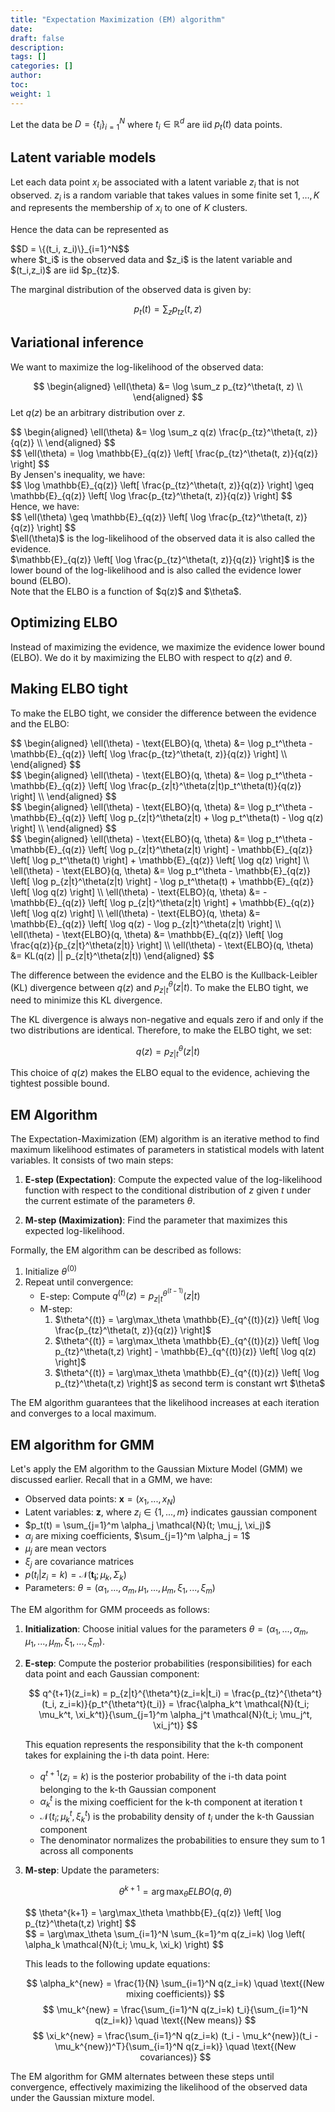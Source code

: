 ```yaml
---
title: "Expectation Maximization (EM) algorithm"
date:
draft: false
description:
tags: []
categories: []
author:
toc:
weight: 1
---
```

Let the data be $D = \{t_i\}_{i=1}^N$ where $t_i \in \mathbb{R}^d$ are iid $p_t(t)$ data points.

## Latent variable models

Let each data point $x_i$ be associated with a latent variable $z_i$ that is not observed. $z_i$ is a random variable that takes values in some finite set ${1, \ldots, K}$ and represents the membership of $x_i$ to one of $K$ clusters.

Hence the data can be represented as 
<div class="math-katex">
$$D = \{(t_i, z_i)\}_{i=1}^N$$
</div>
 where $t_i$ is the observed data and $z_i$ is the latent variable and $(t_i,z_i)$ are iid $p_{tz}$.

The marginal distribution of the observed data is given by:

$$
p_t(t) = \sum_z p_{tz}(t, z)
$$

## Variational inference
We want to maximize the log-likelihood of the observed data:


$$
\begin{aligned}
\ell(\theta) &= \log \sum_z p_{tz}^\theta(t, z) \\
\end{aligned}
$$
Let $q(z)$ be an arbitrary distribution over $z$.

<div class="math-katex">
$$
\begin{aligned}
\ell(\theta) &= \log \sum_z q(z) \frac{p_{tz}^\theta(t, z)}{q(z)} \\
\end{aligned}
$$
</div>
<div class="math-katex">
$$
\ell(\theta) = \log \mathbb{E}_{q(z)} \left[ \frac{p_{tz}^\theta(t, z)}{q(z)} \right]
$$
</div>
By Jensen's inequality, we have:
<div class="math-katex">
$$
\log \mathbb{E}_{q(z)} \left[ \frac{p_{tz}^\theta(t, z)}{q(z)} \right] \geq \mathbb{E}_{q(z)} \left[ \log \frac{p_{tz}^\theta(t, z)}{q(z)} \right]
$$
</div>
Hence, we have:
<div class="math-katex">
$$
\ell(\theta) \geq \mathbb{E}_{q(z)} \left[ \log \frac{p_{tz}^\theta(t, z)}{q(z)} \right]
$$
</div>
$\ell(\theta)$ is the log-likelihood of the observed data it is also called the evidence.
<div class="math-katex">
$\mathbb{E}_{q(z)} \left[ \log \frac{p_{tz}^\theta(t, z)}{q(z)} \right]$ is the lower bound of the log-likelihood and is also called the evidence lower bound (ELBO).
</div>
Note that the ELBO is a function of $q(z)$ and $\theta$.

## Optimizing ELBO
Instead of maximizing the evidence, we maximize the evidence lower bound (ELBO). We do it by maximizing the ELBO with respect to $q(z)$ and $\theta$.

## Making ELBO tight

To make the ELBO tight, we consider the difference between the evidence and the ELBO:
<div class="math-katex">
$$
\begin{aligned}
\ell(\theta) - \text{ELBO}(q, \theta) &= \log p_t^\theta - \mathbb{E}_{q(z)} \left[ \log \frac{p_{tz}^\theta(t, z)}{q(z)} \right] \\
\end{aligned}
$$
</div>
<div class="math-katex">
$$
\begin{aligned}
\ell(\theta) - \text{ELBO}(q, \theta) &= \log p_t^\theta - \mathbb{E}_{q(z)} \left[ \log \frac{p_{z|t}^\theta(z|t)p_t^\theta(t)}{q(z)} \right] \\
\end{aligned}
$$
</div>
<div class="math-katex">
$$
\begin{aligned}
\ell(\theta) - \text{ELBO}(q, \theta) &= \log p_t^\theta - \mathbb{E}_{q(z)} \left[ \log p_{z|t}^\theta(z|t) + \log p_t^\theta(t) - \log q(z) \right] \\
\end{aligned}
$$
</div>

<div class="math-katex">
$$
\begin{aligned}
\ell(\theta) - \text{ELBO}(q, \theta) &= \log p_t^\theta - \mathbb{E}_{q(z)} \left[ \log p_{z|t}^\theta(z|t) \right] - \mathbb{E}_{q(z)} \left[ \log p_t^\theta(t) \right] + \mathbb{E}_{q(z)} \left[ \log q(z) \right] \\
\ell(\theta) - \text{ELBO}(q, \theta) &= \log p_t^\theta - \mathbb{E}_{q(z)} \left[ \log p_{z|t}^\theta(z|t) \right] - \log p_t^\theta(t) + \mathbb{E}_{q(z)} \left[ \log q(z) \right] \\
\ell(\theta) - \text{ELBO}(q, \theta) &= -\mathbb{E}_{q(z)} \left[ \log p_{z|t}^\theta(z|t) \right] + \mathbb{E}_{q(z)} \left[ \log q(z) \right] \\
\ell(\theta) - \text{ELBO}(q, \theta) &= \mathbb{E}_{q(z)} \left[ \log q(z) - \log p_{z|t}^\theta(z|t) \right] \\
\ell(\theta) - \text{ELBO}(q, \theta) &= \mathbb{E}_{q(z)} \left[ \log \frac{q(z)}{p_{z|t}^\theta(z|t)} \right] \\
\ell(\theta) - \text{ELBO}(q, \theta) &= KL(q(z) || p_{z|t}^\theta(z|t))
\end{aligned}
$$
</div>

The difference between the evidence and the ELBO is the Kullback-Leibler (KL) divergence between $q(z)$ and $p_{z|t}^\theta(z|t)$. To make the ELBO tight, we need to minimize this KL divergence.

The KL divergence is always non-negative and equals zero if and only if the two distributions are identical. Therefore, to make the ELBO tight, we set:

$$
q(z) = p_{z|t}^\theta(z|t)
$$

This choice of $q(z)$ makes the ELBO equal to the evidence, achieving the tightest possible bound.

## EM Algorithm

The Expectation-Maximization (EM) algorithm is an iterative method to find maximum likelihood estimates of parameters in statistical models with latent variables. It consists of two main steps:

1. **E-step (Expectation)**: Compute the expected value of the log-likelihood function with respect to the conditional distribution of $z$ given $t$ under the current estimate of the parameters $\theta$.

2. **M-step (Maximization)**: Find the parameter that maximizes this expected log-likelihood.

Formally, the EM algorithm can be described as follows:

1. Initialize $\theta^{(0)}$
2. Repeat until convergence:
   - E-step: Compute $q^{(t)}(z) = p_{z|t}^{\theta^{(t-1)}}(z|t)$
   - M-step: 
     1. <div class="math-katex">$\theta^{(t)} = \arg\max_\theta \mathbb{E}_{q^{(t)}(z)} \left[ \log \frac{p_{tz}^\theta(t, z)}{q(z)} \right]$</div>
     2. <div class="math-katex">$\theta^{(t)} = \arg\max_\theta \mathbb{E}_{q^{(t)}(z)} \left[ \log p_{tz}^\theta(t,z) \right] - \mathbb{E}_{q^{(t)}(z)} \left[ \log q(z) \right]$</div>
     3. <div class="math-katex">$\theta^{(t)} = \arg\max_\theta \mathbb{E}_{q^{(t)}(z)} \left[ \log p_{tz}^\theta(t,z) \right]$ as second term is constant wrt $\theta$</div>

The EM algorithm guarantees that the likelihood increases at each iteration and converges to a local maximum.


## EM algorithm for GMM

Let's apply the EM algorithm to the Gaussian Mixture Model (GMM) we discussed earlier. Recall that in a GMM, we have:

- Observed data points: $\mathbf{x} = (x_1, ..., x_N)$
- Latent variables: $\mathbf{z}$, where $z_i \in \{1, ..., m\}$ indicates gaussian component
- $p_t(t) = \sum_{j=1}^m \alpha_j \mathcal{N}(t; \mu_j, \xi_j)$
- $\alpha_j$ are mixing coefficients, $\sum_{j=1}^m \alpha_j = 1$
- $\mu_j$ are mean vectors
- $\xi_j$ are covariance matrices
- $p(t_i | z_i = k) = \mathcal{N}(\mathbf{t_i}; \mu_k, \Sigma_k)$
- Parameters: $\theta = (\alpha_1, ..., \alpha_m, \mu_1, ..., \mu_m, \xi_1, ..., \xi_m)$

The EM algorithm for GMM proceeds as follows:

1. **Initialization**: 
   Choose initial values for the parameters $\theta = (\alpha_1, ..., \alpha_m, \mu_1, ..., \mu_m, \xi_1, ..., \xi_m)$.

2. **E-step**: 
   Compute the posterior probabilities (responsibilities) for each data point and each Gaussian component:

   $$
   q^{t+1}(z_i=k) = p_{z|t}^{\theta^t}(z_i=k|t_i) = \frac{p_{tz}^{\theta^t}(t_i, z_i=k)}{p_t^{\theta^t}(t_i)} = \frac{\alpha_k^t \mathcal{N}(t_i; \mu_k^t, \xi_k^t)}{\sum_{j=1}^m \alpha_j^t \mathcal{N}(t_i; \mu_j^t, \xi_j^t)}
   $$

   This equation represents the responsibility that the k-th component takes for explaining the i-th data point. Here:
   - $q^{t+1}(z_i=k)$ is the posterior probability of the i-th data point belonging to the k-th Gaussian component
   - $\alpha_k^t$ is the mixing coefficient for the k-th component at iteration t
   - $\mathcal{N}(t_i; \mu_k^t, \xi_k^t)$ is the probability density of $t_i$ under the k-th Gaussian component
   - The denominator normalizes the probabilities to ensure they sum to 1 across all components

3. **M-step**: 
   Update the parameters:

   $$
   \theta^{k+1} = \arg\max_\theta ELBO(q, \theta)
   $$
   <div class="math-katex">
   $$
   \theta^{k+1} = \arg\max_\theta \mathbb{E}_{q(z)} \left[ \log p_{tz}^\theta(t,z) \right]
   $$
   </div>
   $$
   = \arg\max_\theta \sum_{i=1}^N \sum_{k=1}^m q(z_i=k) \log \left( \alpha_k \mathcal{N}(t_i; \mu_k, \xi_k) \right)
   $$

   This leads to the following update equations:

   $$
   \alpha_k^{new} = \frac{1}{N} \sum_{i=1}^N q(z_i=k) \quad \text{(New mixing coefficients)}
   $$
   $$
   \mu_k^{new} = \frac{\sum_{i=1}^N q(z_i=k) t_i}{\sum_{i=1}^N q(z_i=k)} \quad \text{(New means)}
   $$
   $$
   \xi_k^{new} = \frac{\sum_{i=1}^N q(z_i=k) (t_i - \mu_k^{new})(t_i - \mu_k^{new})^T}{\sum_{i=1}^N q(z_i=k)} \quad \text{(New covariances)}
   $$

The EM algorithm for GMM alternates between these steps until convergence, effectively maximizing the likelihood of the observed data under the Gaussian mixture model.





